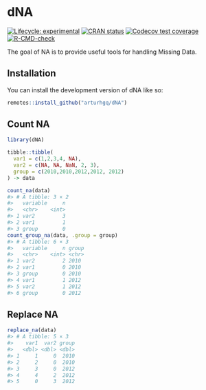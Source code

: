 
<!-- README.md is generated from README.Rmd. Please edit that file -->

# dNA

<!-- badges: start -->

[![Lifecycle:
experimental](https://img.shields.io/badge/lifecycle-experimental-orange.svg)](https://lifecycle.r-lib.org/articles/stages.html#experimental)
[![CRAN
status](https://www.r-pkg.org/badges/version/dNA)](https://CRAN.R-project.org/package=dNA)
[![Codecov test
coverage](https://codecov.io/gh/arturhgq/dNA/branch/master/graph/badge.svg)](https://app.codecov.io/gh/arturhgq/dNA?branch=master)
[![R-CMD-check](https://github.com/arturhgq/dNA/actions/workflows/R-CMD-check.yaml/badge.svg)](https://github.com/arturhgq/dNA/actions/workflows/R-CMD-check.yaml)
<!-- badges: end -->

The goal of NA is to provide useful tools for handling Missing Data.

## Installation

You can install the development version of dNA like so:

``` r
remotes::install_github("arturhgq/dNA")
```

## Count NA

``` r
library(dNA)

tibble::tibble(
  var1 = c(1,2,3,4, NA),
  var2 = c(NA, NA, NaN, 2, 3),
  group = c(2010,2010,2012,2012, 2012)
) -> data

count_na(data)
#> # A tibble: 3 × 2
#>   variable     n
#>   <chr>    <int>
#> 1 var2         3
#> 2 var1         1
#> 3 group        0
count_group_na(data, .group = group)
#> # A tibble: 6 × 3
#>   variable     n group
#>   <chr>    <int> <chr>
#> 1 var2         2 2010 
#> 2 var1         0 2010 
#> 3 group        0 2010 
#> 4 var1         1 2012 
#> 5 var2         1 2012 
#> 6 group        0 2012
```

## Replace NA

``` r
replace_na(data)
#> # A tibble: 5 × 3
#>    var1  var2 group
#>   <dbl> <dbl> <dbl>
#> 1     1     0  2010
#> 2     2     0  2010
#> 3     3     0  2012
#> 4     4     2  2012
#> 5     0     3  2012
```
